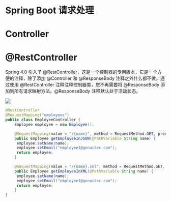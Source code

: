 # Spring Boot 请求处理

# Controller

# @RestController

Spring 4.0 引入了 @RestController，这是一个控制器的专用版本，它是一个方便的注释，除了添加 @Controller 和 @ResponseBody 注释之外什么都不做。通过使用 @RestController 注释注释控制器类，您不再需要将 @ResponseBody 添加到所有请求映射方法。@ResponseBody 注释默认处于活动状态。

![](https://resources.cloud.genuitec.com/wp-content/uploads/2015/09/4.x-diagram.png)

```java
@RestController
@RequestMapping("employees")
public class EmployeeController {
    Employee employee = new Employee();

    @RequestMapping(value = "/{name}", method = RequestMethod.GET, produces = "application/json")
    public Employee getEmployeeInJSON(@PathVariable String name) {
   	 employee.setName(name);
   	 employee.setEmail("employee1@genuitec.com");
   	 return employee;
    }

    @RequestMapping(value = "/{name}.xml", method = RequestMethod.GET, produces = "application/xml")
    public Employee getEmployeeInXML(@PathVariable String name) {
   	 employee.setName(name);
   	 employee.setEmail("employee1@genuitec.com");
   	 return employee;
    }
}
```
